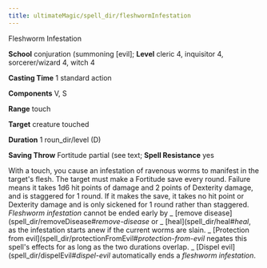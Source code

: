 ```yaml
---
title: ultimateMagic/spell_dir/fleshwormInfestation
---
```

Fleshworm Infestation

**School** conjuration (summoning [evil]; **Level** cleric 4, inquisitor 4, sorcerer/wizard 4, witch 4

**Casting Time** 1 standard action

**Components** V, S

**Range** touch

**Target** creature touched

**Duration** 1 roun_dir/level (D)

**Saving Throw** Fortitude partial (see text; **Spell Resistance** yes

With a touch, you cause an infestation of ravenous worms to manifest in the target's flesh. The target must make a Fortitude save every round. Failure means it takes 1d6 hit points of damage and 2 points of Dexterity damage, and is staggered for 1 round. If it makes the save, it takes no hit point or Dexterity damage and is only sickened for 1 round rather than staggered. _Fleshworm infestation_ cannot be ended early by _ [remove disease](spell_dir/removeDisease#_remove-disease_ or _ [heal](spell_dir/heal#_heal_, as the infestation starts anew if the current worms are slain. _ [Protection from evil](spell_dir/protectionFromEvil#_protection-from-evil_ negates this spell's effects for as long as the two durations overlap. _ [Dispel evil](spell_dir/dispelEvil#_dispel-evil_ automatically ends a _fleshworm infestation_.

